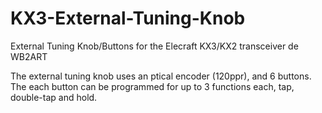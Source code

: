 # KX3-External-Tuning-Knob
External Tuning Knob/Buttons for the Elecraft KX3/KX2 transceiver
de WB2ART

The external tuning knob uses an ptical encoder (120ppr), and 6 buttons.
The each button can be programmed for up to 3 functions each, tap,
double-tap and hold.

